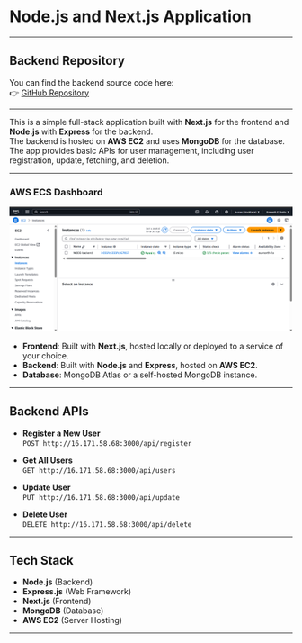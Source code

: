 # Node.js and Next.js Application
---

## Backend Repository

You can find the backend source code here:  
👉 [GitHub Repository](https://github.com/Praneethpshetty24/node-js.git)

---

This is a simple full-stack application built with **Next.js** for the frontend and **Node.js** with **Express** for the backend.  
The backend is hosted on **AWS EC2** and uses **MongoDB** for the database. The app provides basic APIs for user management, including user registration, update, fetching, and deletion.

---

### AWS ECS Dashboard
![AWS ECS Dashboard](./public/aws.png)

- **Frontend**: Built with **Next.js**, hosted locally or deployed to a service of your choice.
- **Backend**: Built with **Node.js** and **Express**, hosted on **AWS EC2**.
- **Database**: MongoDB Atlas or a self-hosted MongoDB instance.

---

## Backend APIs

- **Register a New User**  
  `POST http://16.171.58.68:3000/api/register`

- **Get All Users**  
  `GET http://16.171.58.68:3000/api/users`

- **Update User**  
  `PUT http://16.171.58.68:3000/api/update`

- **Delete User**  
  `DELETE http://16.171.58.68:3000/api/delete`

---

## Tech Stack

- **Node.js** (Backend)
- **Express.js** (Web Framework)
- **Next.js** (Frontend)
- **MongoDB** (Database)
- **AWS EC2** (Server Hosting)



---
